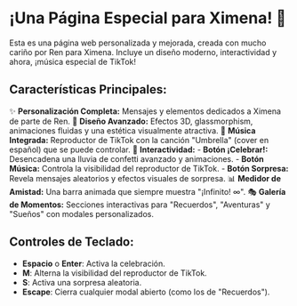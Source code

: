 # ¡Una Página Especial para Ximena! 💖

Esta es una página web personalizada y mejorada, creada con mucho cariño por Ren para Ximena. Incluye un diseño moderno, interactividad y ahora, ¡música especial de TikTok!

## Características Principales:

✨ **Personalización Completa:** Mensajes y elementos dedicados a Ximena de parte de Ren.
💖 **Diseño Avanzado:** Efectos 3D, glassmorphism, animaciones fluidas y una estética visualmente atractiva.
🎵 **Música Integrada:** Reproductor de TikTok con la canción "Umbrella" (cover en español) que se puede controlar.
🎊 **Interactividad:**
    - **Botón ¡Celebrar!:** Desencadena una lluvia de confetti avanzado y animaciones.
    - **Botón Música:** Controla la visibilidad del reproductor de TikTok.
    - **Botón Sorpresa:** Revela mensajes aleatorios y efectos visuales de sorpresa.
📊 **Medidor de Amistad:** Una barra animada que siempre muestra "¡Infinito! ∞".
🎭 **Galería de Momentos:** Secciones interactivas para "Recuerdos", "Aventuras" y "Sueños" con modales personalizados.


## Controles de Teclado:

*   **Espacio** o **Enter**: Activa la celebración.
*   **M**: Alterna la visibilidad del reproductor de TikTok.
*   **S**: Activa una sorpresa aleatoria.
*   **Escape**: Cierra cualquier modal abierto (como los de "Recuerdos").




